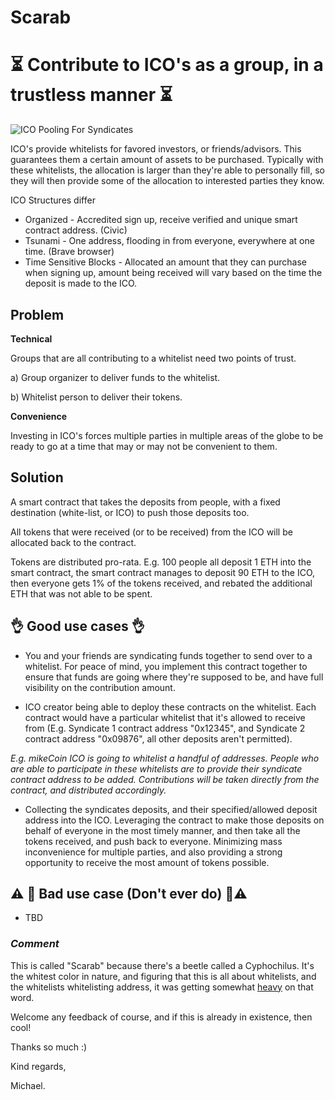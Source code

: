 # Scarab

#  ⏳ Contribute to ICO's as a group, in a trustless manner ⏳

![ICO Pooling For Syndicates](https://wiki.thm.de/w/images/7/7f/Profil.png)

ICO's provide whitelists for favored investors, or friends/advisors. This guarantees them a certain amount of assets to be purchased. Typically with these whitelists, the allocation is larger than they're able to personally fill, so they will then provide some of the allocation to interested parties they know.

ICO Structures differ
- Organized - Accredited sign up, receive verified and unique smart contract address. (Civic)
- Tsunami - One address, flooding in from everyone, everywhere at one time. (Brave browser)
- Time Sensitive Blocks - Allocated an amount that they can purchase when signing up, amount being received will vary based on the time the deposit is made to the ICO.

## Problem

**Technical** 

Groups that are all contributing to a whitelist need two points of trust.

  a) Group organizer to deliver funds to the whitelist.
  
  b) Whitelist person to deliver their tokens.
  
**Convenience**

Investing in ICO's forces multiple parties in multiple areas of the globe to be ready to go at a time that may or may not be convenient to them.


## Solution

A smart contract that takes the deposits from people, with a fixed destination (white-list, or ICO) to push those deposits too.

All tokens that were received (or to be received) from the ICO will be allocated back to the contract.

Tokens are distributed pro-rata. E.g. 100 people all deposit 1 ETH into the smart contract, the smart contract manages to deposit 90 ETH to the ICO, then everyone gets 1% of the tokens received, and rebated the additional ETH that was not able to be spent.
 

## 👌 **Good use cases** 👌 
- You and your friends are syndicating funds together to send over to a whitelist. For peace of mind, you implement this contract together to ensure that funds are going where they're supposed to be, and have full visibility on the contribution amount.

- ICO creator being able to deploy these contracts on the whitelist. Each contract would have a particular whitelist that it's allowed to receive from (E.g. Syndicate 1 contract address "0x12345", and Syndicate 2 contract address "0x09876", all other deposits aren't permitted).

*E.g. mikeCoin ICO is going to whitelist a handful of addresses. People who are able to participate in these whitelists are to provide their syndicate contract address to be added. Contributions will be taken directly from the contract, and distributed accordingly.*


- Collecting the syndicates deposits, and their specified/allowed deposit address into the ICO. Leveraging the contract to make those deposits on behalf of everyone in the most timely manner, and then take all the tokens received, and push back to everyone. Minimizing mass inconvenience for multiple parties, and also providing a strong opportunity to receive the most amount of tokens possible.

## ⚠️ 🚨 **Bad use case (Don't ever do)** 🚨⚠️

- TBD

### *Comment*

This is called "Scarab" because there's a beetle called a Cyphochilus. It's the whitest color in nature, and figuring that this is all about whitelists, and the whitelists whitelisting address, it was getting somewhat [heavy](https://imgur.com/xoNEXkT) on that word.

Welcome any feedback of course, and if this is already in existence, then cool! 

Thanks so much :)

Kind regards,

Michael.

